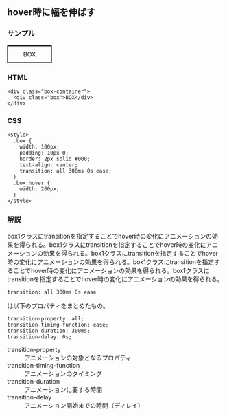 ## hover時に幅を伸ばす
<style>
  .box {
    width: 100px;
    padding: 10px 0;
    border: 2px solid #000;
    text-align: center;
    transition: all 300ms 0s ease;
  }
  .box:hover {
    width: 200px;
  }
</style>

### サンプル
<div class="box-container">
  <div class="box">BOX</div>
</div>

### HTML
    <div class="box-container">
      <div class="box">BOX</div>
    </div>

### CSS
    <style>
      .box {
        width: 100px;
        padding: 10px 0;
        border: 2px solid #000;
        text-align: center;
        transition: all 300ms 0s ease;
      }
      .box:hover {
        width: 200px;
      }
    </style>

### 解説
box1クラスにtransitionを指定することでhover時の変化にアニメーションの効果を得られる。box1クラスにtransitionを指定することでhover時の変化にアニメーションの効果を得られる。box1クラスにtransitionを指定することでhover時の変化にアニメーションの効果を得られる。box1クラスにtransitionを指定することでhover時の変化にアニメーションの効果を得られる。box1クラスにtransitionを指定することでhover時の変化にアニメーションの効果を得られる。

    transition: all 300ms 0s ease

は以下のプロパティをまとめたもの。
  
    transition-property: all;
    transition-timing-function: ease;
    transition-duration: 300ms;
    transition-delay: 0s;

<dl>
  <dt>transition-property</dt><dd>アニメーションの対象となるプロパティ</dd>
  <dt>transition-timing-function</dt><dd>アニメーションのタイミング</dd>
  <dt>transition-duration</dt><dd>アニメーションに要する時間</dd>
  <dt>transition-delay</dt><dd>アニメーション開始までの時間（ディレイ）</dd>
</dl>
